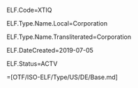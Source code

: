 ELF.Code=XTIQ

ELF.Type.Name.Local=Corporation

ELF.Type.Name.Transliterated=Corporation

ELF.DateCreated=2019-07-05

ELF.Status=ACTV

=[OTF/ISO-ELF/Type/US/DE/Base.md]